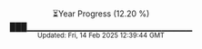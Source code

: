 <p align="center">
⏳Year Progress (12.20 %) <br>
███▁▁▁▁▁▁▁▁▁▁▁▁▁▁▁▁▁▁▁▁▁▁▁▁▁▁▁ <br>
<sub>Updated: Fri, 14 Feb 2025 12:39:44 GMT</sub>
</p>

